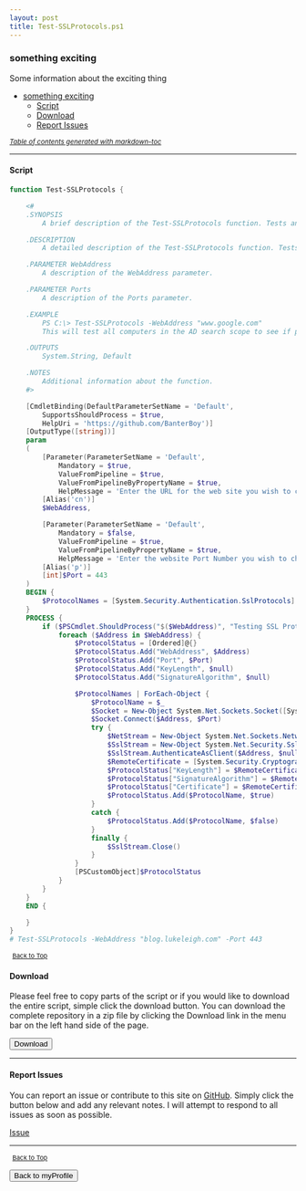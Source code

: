 ```yaml
---
layout: post
title: Test-SSLProtocols.ps1
---
```


### something exciting

Some information about the exciting thing

- [something exciting](#something-exciting)
  - [Script](#script)
  - [Download](#download)
  - [Report Issues](#report-issues)

<small><i><a href='http://ecotrust-canada.github.io/markdown-toc/'>Table of contents generated with markdown-toc</a></i></small>

---

#### Script

```powershell
function Test-SSLProtocols {

   	<#
    .SYNOPSIS
		A brief description of the Test-SSLProtocols function. Tests and oututs the website SSL protocols that the client is able to successfully use to connect to a server.

	.DESCRIPTION
		A detailed description of the Test-SSLProtocols function. Tests and oututs the website SSL protocols that the client is able to successfully use to connect to a server.

	.PARAMETER WebAddress
		A description of the WebAddress parameter.

	.PARAMETER Ports
		A description of the Ports parameter.

	.EXAMPLE
		PS C:\> Test-SSLProtocols -WebAddress "www.google.com"
        This will test all computers in the AD search scope to see if port 80, 443, 445, 3389, and 5985 are open.

	.OUTPUTS
		System.String, Default

	.NOTES
		Additional information about the function.
    #>

    [CmdletBinding(DefaultParameterSetName = 'Default',
        SupportsShouldProcess = $true,
        HelpUri = 'https://github.com/BanterBoy')]
    [OutputType([string])]
    param
    (
        [Parameter(ParameterSetName = 'Default',
            Mandatory = $true,
            ValueFromPipeline = $true,
            ValueFromPipelineByPropertyName = $true,
            HelpMessage = 'Enter the URL for the web site you wish to check or pipe input to the command.')]
        [Alias('cn')]
        $WebAddress,

        [Parameter(ParameterSetName = 'Default',
            Mandatory = $false,
            ValueFromPipeline = $true,
            ValueFromPipelineByPropertyName = $true,
            HelpMessage = 'Enter the website Port Number you wish to check or pipe input to the command.')]
        [Alias('p')]
        [int]$Port = 443
    )
    BEGIN {
        $ProtocolNames = [System.Security.Authentication.SslProtocols] | Get-Member -Static -MemberType Property | Where-Object { $_.Name -notin @("Default", "None") } | ForEach-Object { $_.Name }
    }
    PROCESS {
        if ($PSCmdlet.ShouldProcess("$($WebAddress)", "Testing SSL Protocols")) {
            foreach ($Address in $WebAddress) {
                $ProtocolStatus = [Ordered]@{}
                $ProtocolStatus.Add("WebAddress", $Address)
                $ProtocolStatus.Add("Port", $Port)
                $ProtocolStatus.Add("KeyLength", $null)
                $ProtocolStatus.Add("SignatureAlgorithm", $null)

                $ProtocolNames | ForEach-Object {
                    $ProtocolName = $_
                    $Socket = New-Object System.Net.Sockets.Socket([System.Net.Sockets.SocketType]::Stream, [System.Net.Sockets.ProtocolType]::Tcp)
                    $Socket.Connect($Address, $Port)
                    try {
                        $NetStream = New-Object System.Net.Sockets.NetworkStream($Socket, $true)
                        $SslStream = New-Object System.Net.Security.SslStream($NetStream, $true)
                        $SslStream.AuthenticateAsClient($Address, $null, $ProtocolName, $false )
                        $RemoteCertificate = [System.Security.Cryptography.X509Certificates.X509Certificate2]$SslStream.RemoteCertificate
                        $ProtocolStatus["KeyLength"] = $RemoteCertificate.PublicKey.Key.KeySize
                        $ProtocolStatus["SignatureAlgorithm"] = $RemoteCertificate.SignatureAlgorithm.FriendlyName
                        $ProtocolStatus["Certificate"] = $RemoteCertificate
                        $ProtocolStatus.Add($ProtocolName, $true)
                    }
                    catch {
                        $ProtocolStatus.Add($ProtocolName, $false)
                    }
                    finally {
                        $SslStream.Close()
                    }
                }
                [PSCustomObject]$ProtocolStatus
            }
        }
    }
    END {

    }
}
# Test-SSLProtocols -WebAddress "blog.lukeleigh.com" -Port 443
```

<span style="font-size:11px;"><a href="#"><i class="fas fa-caret-up" aria-hidden="true" style="color: white; margin-right:5px;"></i>Back to Top</a></span>

#### Download

Please feel free to copy parts of the script or if you would like to download the entire script, simple click the download button. You can download the complete repository in a zip file by clicking the Download link in the menu bar on the left hand side of the page.

<button class="btn" type="submit" onclick="window.open('https://scripts.lukeleigh.com/powershell/functions/myProfile/Test-SSLProtocols.ps1')">
    <i class="fa fa-cloud-download-alt">
    </i>
        Download
</button>

---

#### Report Issues

You can report an issue or contribute to this site on <a href="https://github.com/BanterBoy/scripts-blog/issues">GitHub</a>. Simply click the button below and add any relevant notes. I will attempt to respond to all issues as soon as possible.

<!-- Place this tag where you want the button to render. -->

<a class="github-button" href="https://github.com/BanterBoy/scripts-blog/issues/new?title=Test-SSLProtocols.ps1&body=There is a problem with this function. Please find details below." data-show-count="true" aria-label="Issue BanterBoy/scripts-blog on GitHub">Issue</a>

---

<span style="font-size:11px;"><a href="#"><i class="fas fa-caret-up" aria-hidden="true" style="color: white; margin-right:5px;"></i>Back to Top</a></span>

<a href="/menu/_pages/myProfile.html">
    <button class="btn">
        <i class='fas fa-reply'>
        </i>
            Back to myProfile
    </button>
</a>

[1]: http://ecotrust-canada.github.io/markdown-toc
[2]: https://github.com/googlearchive/code-prettify
